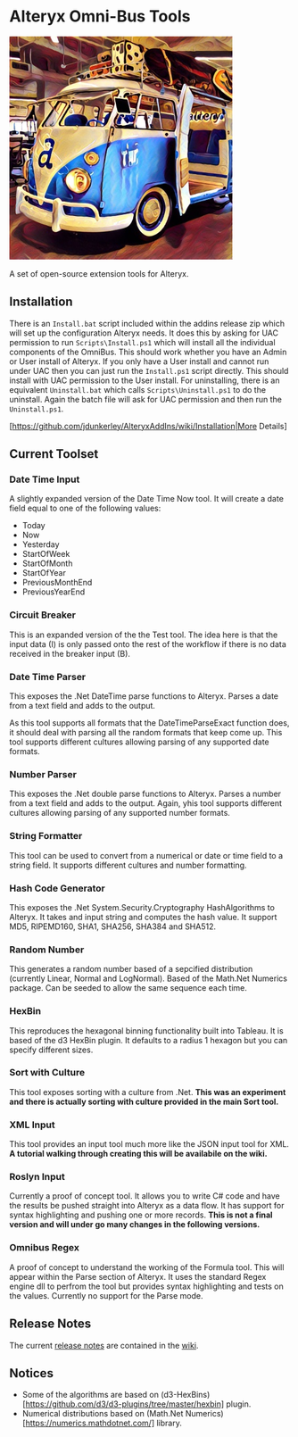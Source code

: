 # Alteryx Omni-Bus Tools

![Alteryx OmniBus](AlteryxOmnibus.jpg?raw=true)

A set of open-source extension tools for Alteryx.

## Installation

There is an `Install.bat` script included within the addins release zip which will set up the configuration Alteryx needs. It does this by asking for UAC permission to run `Scripts\Install.ps1` which will install all the individual components of the OmniBus. This should work whether you have an Admin or User install of Alteryx. If you only have a User install and cannot run under UAC then you can just run the `Install.ps1` script directly. This should install with UAC permission to the User install. For uninstalling, there is an equivalent `Uninstall.bat` which calls `Scripts\Uninstall.ps1` to do the uninstall. Again the batch file will ask for UAC permission and then run the `Uninstall.ps1`.

[https://github.com/jdunkerley/AlteryxAddIns/wiki/Installation|More Details]

## Current Toolset

### Date Time Input

A slightly expanded version of the Date Time Now tool. It will create a date field equal to one of the following values:

* Today
* Now
* Yesterday
* StartOfWeek
* StartOfMonth
* StartOfYear
* PreviousMonthEnd
* PreviousYearEnd

### Circuit Breaker

This is an expanded version of the the Test tool. The idea here is that the input data (I) is only passed onto the rest of the workflow if there is no data received in the breaker input (B). 

### Date Time Parser

This exposes the .Net DateTime parse functions to Alteryx. Parses a date from a text field and adds to the output.

As this tool supports all formats that the DateTimeParseExact function does, it should deal with parsing all the random formats that keep come up. This tool supports different cultures allowing parsing of any supported date formats.

### Number Parser

This exposes the .Net double parse functions to Alteryx. Parses a number from a text field and adds to the output. Again, yhis tool supports different cultures allowing parsing of any supported number formats. 

### String Formatter

This tool can be used to convert from a numerical or date or time field to a string field. It supports different cultures and number formatting.

### Hash Code Generator

This exposes the .Net System.Security.Cryptography HashAlgorithms to Alteryx. It takes and input string and computes the hash value. It support MD5, RIPEMD160, SHA1, SHA256, SHA384 and SHA512.

### Random Number

This generates a random number based of a sepcified distribution (currently Linear, Normal and LogNormal). Based of the Math.Net Numerics package. Can be seeded to allow the same sequence each time.

### HexBin

This reproduces the hexagonal binning functionality built into Tableau. It is based of the d3 HexBin plugin. It defaults to a radius 1 hexagon but you can specify different sizes.

### Sort with Culture

This tool exposes sorting with a culture from .Net. **This was an experiment and there is actually sorting with culture provided in the main Sort tool.**

### XML Input

This tool provides an input tool much more like the JSON input tool for XML. **A tutorial walking through creating this will be availabile on the wiki.**

### Roslyn Input

Currently a proof of concept tool. It allows you to write C# code and have the results be pushed straight into Alteryx as a data flow. It has support for syntax highlighting and pushing one or more records. **This is not a final version and will under go many changes in the following versions.**

### Omnibus Regex

A proof of concept to understand the working of the Formula tool. This will appear within the Parse section of Alteryx. It uses the standard Regex engine dll to perfrom the tool but provides syntax highlighting and tests on the values. Currently no support for the Parse mode.

## Release Notes

The current [release notes](https://github.com/jdunkerley/AlteryxAddIns/wiki/Release-Notes) are contained in the [wiki](https://github.com/jdunkerley/AlteryxAddIns/wiki).

## Notices

- Some of the algorithms are based on (d3-HexBins)[https://github.com/d3/d3-plugins/tree/master/hexbin] plugin.
- Numerical distributions based on (Math.Net Numerics)[https://numerics.mathdotnet.com/] library.